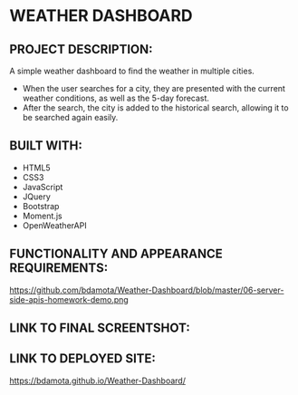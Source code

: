 # WEATHER DASHBOARD 

## PROJECT DESCRIPTION:
A simple weather dashboard to find the weather in multiple cities. 

- When the user searches for a city, they are presented with the current weather conditions, as well as the 5-day forecast. 
- After the search, the city is added to the historical search, allowing it to be searched again easily. 

## BUILT WITH: 
- HTML5 
- CSS3 
- JavaScript 
- JQuery
- Bootstrap
- Moment.js
- OpenWeatherAPI 

## FUNCTIONALITY AND APPEARANCE REQUIREMENTS:
https://github.com/bdamota/Weather-Dashboard/blob/master/06-server-side-apis-homework-demo.png

## LINK TO FINAL SCREENTSHOT: 

## LINK TO DEPLOYED SITE: 
https://bdamota.github.io/Weather-Dashboard/


